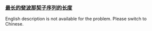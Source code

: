 ### [最长的斐波那契子序列的长度](https://leetcode.com/problems/Q91FMA)

<p>English description is not available for the problem. Please switch to Chinese.</p>
